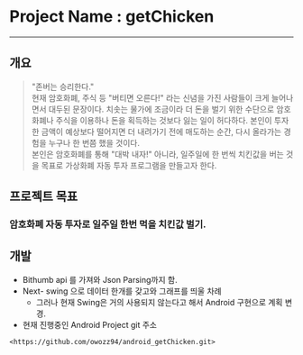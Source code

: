 # Project Name : getChicken
----------
## 개요

> "존버는 승리한다."   
> 현재 암호화폐, 주식 등 "버티면 오른다!" 라는 신념을 가진 사람들이 크게 늘어나면서 대두된 문장이다.
> 치솟는 물가에 조금이라  더 돈을 벌기 위한 수단으로 암호화폐나 주식을 이용하나 돈을 획득하는 것보다 잃는 일이 허다하다.
> 본인이 투자한 금액이 예상보다 떨어지면 더 내려가기 전에 매도하는 순간, 다시 올라가는 경험을 누구나 한 번쯤 했을 것이다.   
> 본인은 암호화폐를 통해 "대박 내자!" 아니라, 일주일에 한 번씩 치킨값을 버는 것을 목표로 가상화폐 자동 투자 프로그램을 만들고자 한다.

## 프로젝트 목표
### 암호화폐 자동 투자로 일주일 한번 먹을 치킨값 벌기.

## 개발
+ Bithumb api 를 가져와 Json Parsing까지 함.
+ Next- swing 으로 데이터 한개를 갖고와 그래프를 띄울 차례
  + 그러나 현재 Swing은 거의 사용되지 않는다고 해서 Android 구현으로 계획 변경.
+ 현재 진행중인 Android Project git 주소
```
<https://github.com/owozz94/android_getChicken.git>
```
